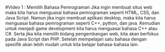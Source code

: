 #Video 1 : Memilih Bahasa Pemrograman
Jika ingin membuat situs web maka kita harus menguasai bahasa pemrograman seperti HTML, CSS, dan Java Script. Namun jika ingin membuat aplikasi desktop, maka kita harus menguasai bahasa pemrograman seperti C++, python, dan java. Kemudian untuk menjadi game development kita harus menguasai bahasa C++ atau C#. Serta jika kita memilih bidang pengembangan web, kita akan berfokus pada Java Script dan PHP. Setelah mempelajari satu bahasa dengan spesifik akan lebih mudah untuk kita belajar bahasa-bahasa lain.
